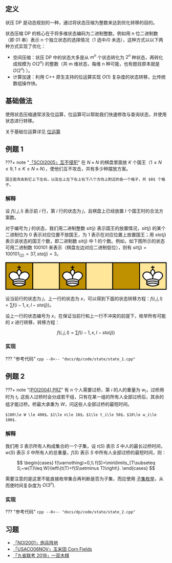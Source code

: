## 定义

状压 DP 是动态规划的一种，通过将状态压缩为整数来达到优化转移的目的。

状态压缩 DP 的核心在于将多维状态编码为二进制整数。例如用 n 位二进制数（即 01 串）表示 n 个独立状态的选择情况（1 选中/0 未选），这种方式以以下两种方式实现了优化：

-   空间压缩：状压 DP 中的状态大多是从 $m^n$ 个状态转化为 $2^n$ 种状态，再转化成规模为 $O(2^n)$ 的整数（共 m 维状态，每维 n 种可能，也有题目原本就是 $O(2^n)$ ）。
-   计算加速：利用 C++ 原生支持的位运算实现 $O(1)$ 复杂度的状态转移，比传统数组操作快。

## 基础做法

使用状态压缩通常涉及位运算，位运算可以帮助我们快速修改与查询状态，并使用状态进行转移。

关于基础位运算详见 [位运算](https://oi-wiki.org/math/bit/)

## 例题 1

???+ note "[「SCOI2005」互不侵犯](https://loj.ac/problem/2153)"
    在 $N\times N$ 的棋盘里面放 $K$ 个国王（$1 \leq N \leq 9, 1 \leq K \leq N \times N$），使他们互不攻击，共有多少种摆放方案。
    
    国王能攻击到它上下左右，以及左上左下右上右下八个方向上附近的各一个格子，共 $8$ 个格子。

### 解释

设 $f(i,j,l)$ 表示前 $i$ 行，第 $i$ 行的状态为 $j$，且棋盘上已经放置 $l$ 个国王时的合法方案数。

对于编号为 $j$ 的状态，我们用二进制整数 $sit(j)$ 表示国王的放置情况，$sit(j)$ 的某个二进制位为 $0$ 表示对应位置不放国王，为 $1$ 表示在对应位置上放置国王；用 $sta(j)$ 表示该状态的国王个数，即二进制数 $sit(j)$ 中 $1$ 的个数。例如，如下图所示的状态可用二进制数 $100101$ 来表示（棋盘左边对应二进制低位），则有 $sit(j)=100101_{(2)}=37, sta(j)=3$。

![](./images/SCOI2005-互不侵犯.png)

设当前行的状态为 $j$，上一行的状态为 $x$，可以得到下面的状态转移方程：$f(i,j,l) = \sum f(i-1,x,l-sta(j))$。

设上一行的状态编号为 $x$，在保证当前行和上一行不冲突的前提下，枚举所有可能的 $x$ 进行转移，转移方程：

$$
f(i,j,l) = \sum f(i-1,x,l-sta(j))
$$

### 实现

??? "参考代码"
    ```cpp
    --8<-- "docs/dp/code/state/state_1.cpp"
    ```

## 例题 2

???+ note "[\[POI2004\] PRZ](https://www.luogu.com.cn/problem/P5911)"
    有 $n$ 个人需要过桥，第 $i$ 的人的重量为 $w_i$，过桥用时为 $t_i$. 这些人过桥时会分成若干组，只有在某一组的所有人全部过桥后，其余的组才能过桥。桥最大承重为 $W$，问这些人全部过桥的最短时间。
    
    $100\le W \le 400$，$1\le n\le 16$，$1\le t_i\le 50$，$10\le w_i\le 100$.

### 解释

我们用 $S$ 表示所有人构成集合的一个子集，设 $t(S)$ 表示 $S$ 中人的最长过桥时间，$w(S)$ 表示 $S$ 中所有人的总重量，$f(S)$ 表示 $S$ 中所有人全部过桥的最短时间，则：

$$
\begin{cases}
    f(\varnothing)=0,\\
    f(S)=\min\limits_{T\subseteq S;~w(T)\leq W}\left\{t(T)+f(S\setminus T)\right\}.
\end{cases}
$$

需要注意的是这里不能直接枚举集合再判断是否为子集，而应使用 [子集枚举](../math/binary-set.md#遍历所有掩码的子掩码)，从而使时间复杂度为 $O(3^n)$.

### 实现

??? "参考代码"
    ```cpp
    --8<-- "docs/dp/code/state/state_2.cpp"
    ```

## 习题

-   [「NOI2001」炮兵阵地](https://loj.ac/problem/10173)
-   [「USACO06NOV」玉米田 Corn Fields](https://www.luogu.com.cn/problem/P1879)
-   [「九省联考 2018」一双木棋](https://loj.ac/problem/2471)
